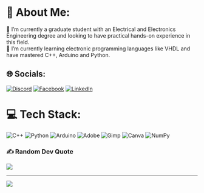 # 💫 About Me:
🔭 I’m currently a graduate student with an Electrical and Electronics Engineering degree and looking to have practical hands-on experience in this field.<br>🌱 I’m currently learning electronic programming languages like VHDL and have mastered C++, Arduino and Python.<br>


## 🌐 Socials:
[![Discord](https://img.shields.io/badge/Discord-%237289DA.svg?logo=discord&logoColor=white)](https://discord.gg/https://discord.gg/Kv6xFzTd6w) [![Facebook](https://img.shields.io/badge/Facebook-%231877F2.svg?logo=Facebook&logoColor=white)](https://facebook.com/AdemolaPopoola) [![LinkedIn](https://img.shields.io/badge/LinkedIn-%230077B5.svg?logo=linkedin&logoColor=white)](www.linkedin.com/in/ademola-popoola-805731205) 

# 💻 Tech Stack:
![C++](https://img.shields.io/badge/c++-%2300599C.svg?style=for-the-badge&logo=c%2B%2B&logoColor=white) ![Python](https://img.shields.io/badge/python-3670A0?style=for-the-badge&logo=python&logoColor=ffdd54) ![Arduino](https://img.shields.io/badge/-Arduino-00979D?style=for-the-badge&logo=Arduino&logoColor=white) ![Adobe](https://img.shields.io/badge/adobe-%23FF0000.svg?style=for-the-badge&logo=adobe&logoColor=white) ![Gimp](https://img.shields.io/badge/Gimp-657D8B?style=for-the-badge&logo=gimp&logoColor=FFFFFF) ![Canva](https://img.shields.io/badge/Canva-%2300C4CC.svg?style=for-the-badge&logo=Canva&logoColor=white) ![NumPy](https://img.shields.io/badge/numpy-%23013243.svg?style=for-the-badge&logo=numpy&logoColor=white)


### ✍️ Random Dev Quote
![](https://quotes-github-readme.vercel.app/api?type=horizontal&theme=radical)

---
[![](https://visitcount.itsvg.in/api?id=Mst3rmnd&icon=0&color=0)](https://visitcount.itsvg.in)

<!-- Proudly created with GPRM ( https://gprm.itsvg.in ) -->
